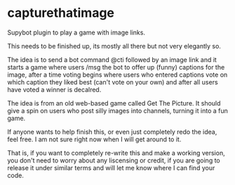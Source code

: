 # capturethatimage
Supybot plugin to play a game with image links.

This needs to be finished up, its mostly all there but not very elegantly so.

The idea is to send a bot command @cti followed by an image link and it starts a game where users /msg the bot to offer up (funny) captions for the image, after a time voting begins where users who entered captions vote on which caption they liked best (can't vote on your own) and after all users have voted a winner is decalred.

The idea is from an old web-based game called Get The Picture. It should give a spin on users who post silly images into channels, turning it into a fun game.

If anyone wants to help finish this, or even just completely redo the idea, feel free. I am not sure right now when I will get around to it.

That is, if you want to completely re-write this and make a working version, you don't need to worry about any liscensing or credit, if you are going to release it under similar terms and will let me know where I can find your code.
